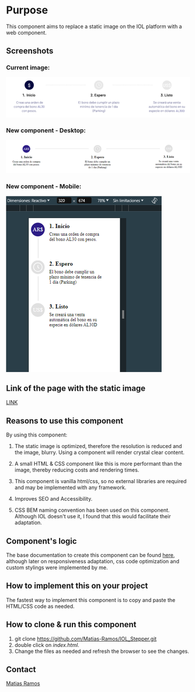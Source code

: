 # Purpose

This component aims to replace a static image on the IOL platform with a web component.


## Screenshots

### Current image:
![Desktop](/screenshot_stepper_current.png)

### New component - Desktop:
![Desktop](/screenshot_stepper_desktop.png)

### New component - Mobile:
![Mobile](/screenshot_stepper_mobile.png)

## Link of the page with the static image

[LINK](https://iol.invertironline.com/DolarMEP)


## Reasons to use this component

By using this component: 

1. The static image is optimized, therefore the resolution is reduced and the image, blurry. Using a component will render crystal clear content.

2. A small HTML & CSS component like this is more performant than the image, thereby reducing costs and rendering times.

3. This component is vanilla html/css, so no external libraries are required and may be implemented with any framework.

4. Improves SEO and Accessibility.

5. CSS BEM naming convention has been used on this component. Although IOL doesn't use it, I found that this would facilitate their adaptation.


## Component's logic

The base documentation to create this component can be found [here](https://ishadeed.com/article/stepper-component-html-css/), although later on responsiveness adaptation, css code optimization and custom stylings were implemented by me.


## How to implement this on your project

The fastest way to implement this component is to copy and paste the HTML/CSS code as needed.


## How to clone & run this component

1. git clone https://github.com/Matias-Ramos/IOL_Stepper.git
2. double click on _index.html_.
3. Change the files as needed and refresh the browser to see the changes.


## Contact

[Matias Ramos](https://www.linkedin.com/in/matias-ramos-computacion/)
